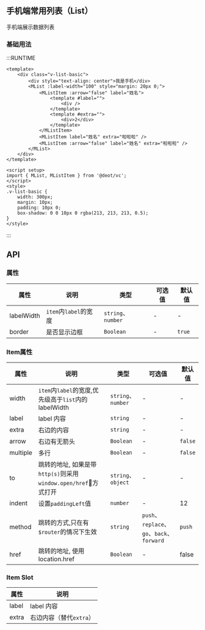## 手机端常用列表（List）
手机端展示数据列表

### 基础用法

:::RUNTIME
```vue
<template>
	<div class="v-list-basic">
		<div style="text-align: center">我是手机</div>
		<MList :label-width="100" style="margin: 20px 0;">
			<MListItem :arrow="false" label="姓名">
				<template #label="">
					<div />
				</template>
				<template #extra="">
					<div>2</div>
				</template>
			</MListItem>
			<MListItem label="姓名" extra="啦啦啦" />
			<MListItem :arrow="false" label="姓名" extra="啦啦啦" />
		</MList>
	</div>
</template>

<script setup>
import { MList, MListItem } from '@deot/vc';
</script>
<style>
.v-list-basic {
	width: 300px;
	margin: 10px;
	padding: 10px 0;
	box-shadow: 0 0 10px 0 rgba(213, 213, 213, 0.5);
}
</style>
```
:::

## API

### 属性

| 属性         | 说明                | 类型                | 可选值 | 默认值    |
| ---------- | ----------------- | ----------------- | --- | ------ |
| labelWidth | `item`内`label`的宽度 | `string`、`number` | -   | -      |
| border     | 是否显示边框            | `Boolean`         | -   | `true` |


### Item属性

| 属性       | 说明                                             | 类型                | 可选值                                    | 默认值     |
| -------- | ---------------------------------------------- | ----------------- | -------------------------------------- | ------- |
| width    | `item`内`label`的宽度,优先级高于`list`内的labelWidth      | `string`、`number` | -                                      | -       |
| label    | label 内容                                       | `string`          | -                                      | -       |
| extra    | 右边的内容                                          | `string`          | -                                      | -       |
| arrow    | 右边有无箭头                                         | `Boolean`         | -                                      | `false` |
| multiple | 多行                                             | `Boolean`         | -                                      | `false` |
| to       | 跳转的地址, 如果是带`http(s)`则采用`window.open/href`方式打开 | `string`、`object` | -                                      | -       |
| indent   | 设置`paddingLeft`值                               | `number`          | -                                      | 12      |
| method   | 跳转的方式,只在有`$router`的情况下生效                       | `string`          | `push`、`replace`、`go`、`back`、`forward` | `push`  |
| href     | 跳转的地址, 使用location.href                         | `Boolean`         | -                                      | false   |


### Item Slot

| 属性    | 说明              |
| ----- | --------------- |
| label | label 内容        |
| extra | 右边内容（替代`extra`） |

